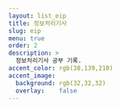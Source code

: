 ```yaml
---
layout: list_eip
title: 정보처리기사
slug: eip
menu: true
order: 2
description: >
  정보처리기사 공부 기록.
accent_color: rgb(38,139,210)
accent_image:
  background: rgb(32,32,32)
  overlay:    false
---
```

